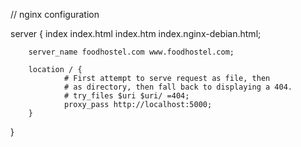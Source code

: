 // nginx configuration

server {
        index index.html index.htm index.nginx-debian.html;

        server_name foodhostel.com www.foodhostel.com;

        location / {
                # First attempt to serve request as file, then
                # as directory, then fall back to displaying a 404.
                # try_files $uri $uri/ =404;
                proxy_pass http://localhost:5000;
        }

}
